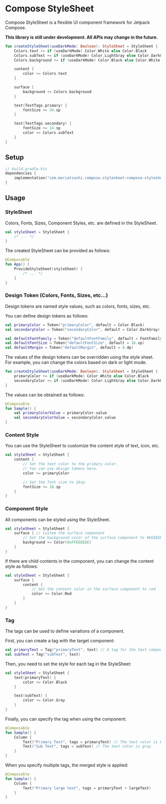 # Compose StyleSheet

Compose StyleSheet is a flexible UI component framework for Jetpack Compose.

**This library is still under development. All APIs may change in the future.**

```kotlin
fun createStyleSheet(useDarkMode: Boolean): StyleSheet = StyleSheet {
    Colors.text += if (useDarkMode) Color.White else Color.Black
    Colors.subText += if (useDarkMode) Color.LightGray else Color.DarkGray
    Colors.background += if (useDarkMode) Color.Black else Color.White

    content {
        color += Colors.text
    }

    surface {
        background += Colors.background
    }

    text(TextTags.primary) {
        fontSize += 24.sp
    }

    text(TextTags.secondary) {
        fontSize += 14.sp
        color += Colors.subText
    }
}
```

## Setup

```kotlin
// build.gradle.kts
dependencies {
    implementation("com.moriatsushi.compose.stylesheet:compose-stylesheet:0.0.2")
}
```

## Usage

### StyleSheet

Colors, Fonts, Sizes, Component Styles, etc. are defined in the StyleSheet.

```kotlin
val styleSheet = StyleSheet {
    /* ... */
}
```

The created StyleSheet can be provided as follows:

```kotlin
@Composable
fun App() {
    ProvideStyleSheet(styleSheet) {
        /* ... */
    }
}
```

### Design Token (Colors, Fonts, Sizes, etc...)

Design tokens are named style values, such as colors, fonts, sizes, etc.

You can define design tokens as follows:

```kotlin
val primaryColor = Token("primaryColor", default = Color.Black)
val secondaryColor = Token("secondaryColor", default = Color.DarkGray)

val defaultFontFamily = Token("defaultFontFamily", default = FontFamily.SansSerif)
val defaultFontSize = Token("defaultFontSize", default = 16.sp)
val defaultMargin = Token("defaultMargin", default = 8.dp)
```

The values of the design tokens can be overridden using the style sheet.
For example, you can change the colors based on dark or light mode.

```kotlin
fun createStyleSheet(useDarkMode: Boolean): StyleSheet = StyleSheet {
    primaryColor += if (useDarkMode) Color.White else Color.Black
    secondaryColor += if (useDarkMode) Color.LightGray else Color.DarkGray
}
```

The values can be obtained as follows:

```kotlin
@Composable
fun Sample() {
    val primaryColorValue = primaryColor.value
    val secondaryColorValue = secondaryColor.value
}
```

### Content Style

You can use the StyleSheet to customize the content style of text, icon, etc.

```kotlin
val styleSheet = StyleSheet {
    content {
        // Set the text color to the primary color.
        // You can use design tokens here.
        color += primaryColor

        // Set the font size to 16sp.
        fontSize += 16.sp
    }
}
```

### Component Style

All components can be styled using the StyleSheet.

```kotlin
val styleSheet = StyleSheet {
    surface { // Custom the surface component
        // Set the background color of the surface component to #EEEEEE
        background += Color(0xFFEEEEEE)
    }
}
```

If there are child contents in the component, you can change the content style as follows:

```kotlin
val styleSheet = StyleSheet {
    surface {
        content {
            // Set the content color in the surface component to red
            color += Color.Red
        }
    }
}
```

### Tag

The tags can be used to define variations of a component.

First, you can create a tag with the target component:

```kotlin
val primaryText = Tag("primaryText", text) // A tag for the text component
val subText = Tag("subText", text)
```

Then, you need to set the style for each tag in the StyleSheet:

```kotlin
val styleSheet = StyleSheet {
    text(primaryText) {
        color += Color.Black
    }

    text(subText) {
        color += Color.Gray
    }
}
```

Finally, you can specify the tag when using the component:

```kotlin
@Composable
fun Sample() {
    Column {
        Text("Primary Text", tags = primaryText) // The text color is black
        Text("Sub Text", tags = subText) // The text color is gray
    }
}
```

When you specify multiple tags, the merged style is applied:

```kotlin
@Composable
fun Sample() {
    Column {
        Text("Primary large text", tags = primaryText + largeText)
    }
}
```
